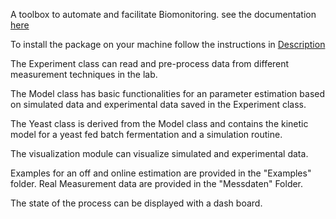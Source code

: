 A toolbox to automate and facilitate Biomonitoring.
see the documentation [here](https://htmlpreview.github.io/?https://raw.githubusercontent.com/PSenck/biomoni/main/Docs/_build/html/biomoni.html#)

To install the package on your machine follow the instructions in [Description](Description.md)

The Experiment class can read and pre-process data from different measurement techniques in the lab.

The Model class has basic functionalities for an parameter estimation based on simulated data and experimental data saved in the Experiment class.

The Yeast class is derived from the Model class and contains the kinetic model for a yeast fed batch fermentation and a simulation routine.

The visualization module can visualize simulated and experimental data.

Examples for an off and online estimation are provided in the "Examples" folder. Real Measurement data are provided in the "Messdaten" Folder.

The state of the process can be displayed with a dash board.
